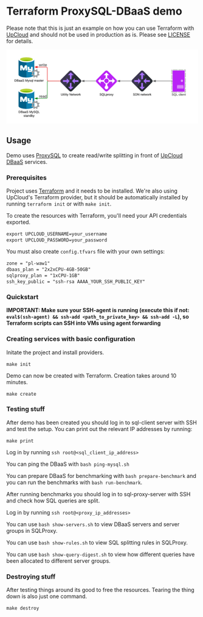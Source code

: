 # Terraform ProxySQL-DBaaS demo

Please note that this is just an example on how you can use Terraform with [UpCloud](https://upcloud.com/) and should not be used in production as is. Please see [LICENSE](LICENSE) for details.

![Service Topology](demo.png)

## Usage

Demo uses [ProxySQL](https://proxysql.com/) to create read/write splitting in front of [UpCloud DBaaS](https://upcloud.com/products/managed-databases/) services.

### Prerequisites

Project uses [Terraform](https://www.terraform.io/) and it needs to be installed. We're also using UpCloud's Terraform provider, but it should be automatically installed by running `terraform init` or with `make init`.

To create the resources with Terraform, you'll need your API credentials exported.

```
export UPCLOUD_USERNAME=your_username
export UPCLOUD_PASSWORD=your_password
```

You must also create `config.tfvars` file with your own settings:
 
```
zone = "pl-waw1"
dbaas_plan = "2x2xCPU-4GB-50GB"
sqlproxy_plan = "1xCPU-1GB"
ssh_key_public = "ssh-rsa AAAA_YOUR_SSH_PUBLIC_KEY"
```

### Quickstart

**IMPORTANT: Make sure your SSH-agent is running (execute this if not: `eval$(ssh-agent) && ssh-add <path_to_private_key> && ssh-add -L`), so Terraform scripts can SSH into VMs using agent forwarding**


### Creating services with basic configuration

Initate the project and install providers.

```
make init
```

Demo can now be created with Terraform. Creation takes around 10 minutes.

```
make create
```

### Testing stuff

After demo has been created you should log in to sql-client server with SSH and test the setup. You can print out the relevant IP addresses by running:

```
make print
```
Log in by running `ssh root@<sql_client_ip_address>`

You can ping the DBaaS with `bash ping-mysql.sh`

You can prepare DBaaS for benchmarking with `bash prepare-benchmark` and you can run the benchmarks with `bash run-benchmark`.

After running benchmarks you should log in to sql-proxy-server with SSH and check how SQL queries are split.

Log in by running `ssh root@<proxy_ip_addresses>`

You can use `bash show-servers.sh` to view DBaaS servers and server groups in SQLProxy.

You can use `bash show-rules.sh` to view SQL splitting rules in SQLProxy.

You can use `bash show-query-digest.sh` to view how different queries have been allocated to different server groups.


### Destroying stuff

After testing things around its good to free the resources. Tearing the thing down is also just one command.

```
make destroy
```
